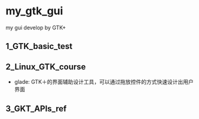 # my_gtk_gui
my gui develop by GTK+

## 1_GTK_basic_test

## 2_Linux_GTK_course

- glade: GTK＋的界面辅助设计工具，可以通过拖放控件的方式快速设计出用户界面

## 3_GKT_APIs_ref


